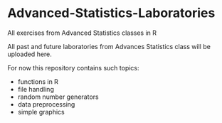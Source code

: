 # Advanced-Statistics-Laboratories
All exercises from Advanced Statistics classes in R

All past and future laboratories from Advances Statistics class will be uploaded here.

For now this repository contains such topics:
- functions in R
- file handling
- random number generators
- data preprocessing
- simple graphics
